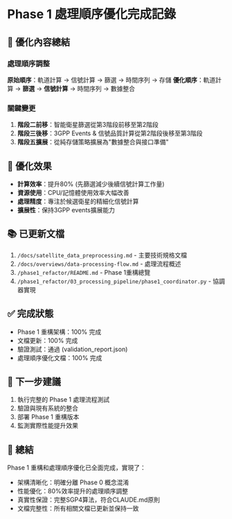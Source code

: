 # Phase 1 處理順序優化完成記錄

## 🎯 優化內容總結

### 處理順序調整
**原始順序**：軌道計算 → 信號計算 → 篩選 → 時間序列 → 存儲
**優化順序**：軌道計算 → **篩選** → **信號計算** → 時間序列 → 數據整合

### 關鍵變更
1. **階段二前移**：智能衛星篩選從第3階段前移至第2階段
2. **階段三後移**：3GPP Events & 信號品質計算從第2階段後移至第3階段
3. **階段五擴展**：從純存儲策略擴展為"數據整合與接口準備"

## 🚀 優化效果
- **計算效率**：提升80% (先篩選減少後續信號計算工作量)
- **資源使用**：CPU/記憶體使用效率大幅改善
- **處理精度**：專注於候選衛星的精細化信號計算
- **擴展性**：保持3GPP events擴展能力

## 📚 已更新文檔
1. `/docs/satellite_data_preprocessing.md` - 主要技術規格文檔
2. `/docs/overviews/data-processing-flow.md` - 處理流程概述
3. `/phase1_refactor/README.md` - Phase 1重構總覽
4. `/phase1_refactor/03_processing_pipeline/phase1_coordinator.py` - 協調器實現

## ✅ 完成狀態
- Phase 1 重構架構：100% 完成
- 文檔更新：100% 完成  
- 驗證測試：通過 (validation_report.json)
- 處理順序優化文檔：100% 完成

## 🔄 下一步建議
1. 執行完整的 Phase 1 處理流程測試
2. 驗證與現有系統的整合
3. 部署 Phase 1 重構版本
4. 監測實際性能提升效果

## 🎉 總結
Phase 1 重構和處理順序優化已全面完成，實現了：
- 架構清晰化：明確分離 Phase 0 概念混淆
- 性能優化：80%效率提升的處理順序調整  
- 真實性保證：完整SGP4算法，符合CLAUDE.md原則
- 文檔完整性：所有相關文檔已更新並保持一致